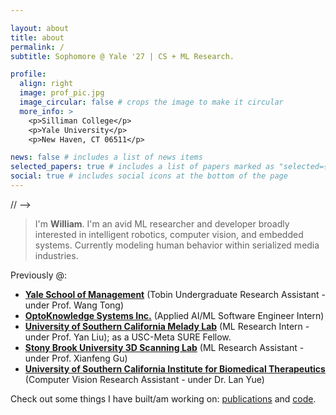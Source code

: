 ```yaml
---

layout: about
title: about
permalink: /
subtitle: Sophomore @ Yale '27 | CS + ML Research.

profile:
  align: right
  image: prof_pic.jpg
  image_circular: false # crops the image to make it circular
  more_info: >
    <p>Silliman College</p>
    <p>Yale University</p>
    <p>New Haven, CT 06511</p>

news: false # includes a list of news items
selected_papers: true # includes a list of papers marked as "selected={true}"
social: true # includes social icons at the bottom of the page
---
```


<div class="typing-container">
  <p id="typing-effect-hello"></p>
  <!-- <p id="typing-effect-intro"></p> -->
</div>

<script>
  // First typing effect for "Hello 👋!"
  const textHello = "Hello 👋!";
  const typingSpeedHello = 100; // milliseconds per character
  let iHello = 0;

  function typeWriterHello() {
    if (iHello < textHello.length) {
      document.getElementById("typing-effect-hello").textContent += textHello.charAt(iHello);
      iHello++;
      setTimeout(typeWriterHello, typingSpeedHello);
    }
  }

  document.addEventListener("DOMContentLoaded", typeWriterHello);

//   // Second typing effect with bold text
//   const textIntro =
//     "I'm **William**. I'm an avid ML researcher and developer broadly interested in intelligent robotics, computer vision, and embedded systems. Currently modeling human behavior within serialized media industries.";
//   const typingSpeedIntro = 50; // milliseconds per character
//   let iIntro = 0;
//   let bold = false;

//   function typeWriterIntro() {
//     if (iIntro < textIntro.length) {
//       const char = textIntro.charAt(iIntro);
//       const typingEffectIntro = document.getElementById("typing-effect-intro");

//       if (char === "*" && !bold) {
//         typingEffectIntro.innerHTML += "<b>";
//         bold = true;
//       } else if (char === "*" && bold) {
//         typingEffectIntro.innerHTML += "</b>";
//         bold = false;
//       } else {
//         typingEffectIntro.innerHTML += char;
//       }

//       iIntro++;
//       setTimeout(typeWriterIntro, typingSpeedIntro);
//     }
//   }

//   document.addEventListener("DOMContentLoaded", typeWriterIntro);
<!-- // </script>

// <style>
//   .typing-container {
//     font-family: Arial, sans-serif;
//     font-size: 1rem;
//     color: #333;
//     white-space: nowrap; /* Prevents line breaks during typing */
//     overflow: hidden; /* Hides text that's not fully typed */
//     border-left: 4px solid #ddd; /* Simulates block quote styling */
//     padding-left: 10px;
//   }

//   @keyframes blink-caret {
//     from,
//     to {
//       border-color: transparent;
//     }
//     50% {
//       border-color: black;
//     }
//   }
// </style> -->

> I'm **William**. I'm an avid ML researcher and developer broadly interested in intelligent robotics, computer vision, and embedded systems. Currently modeling human behavior within serialized media industries.

Previously @:
- **[Yale School of Management](https://som.yale.edu/)** (Tobin Undergraduate Research Assistant - under Prof. Wang Tong)
- **[OptoKnowledge Systems Inc.](https://oksi.ai/)** (Applied AI/ML Software Engineer Intern)
- **[University of Southern California Melady Lab](https://melady.usc.edu/)** (ML Research Intern - under Prof. Yan Liu); as a USC-Meta SURE Fellow.
- **[Stony Brook University 3D Scanning Lab](https://www3.cs.stonybrook.edu/~gu/software/holoimage/index.html)** (ML Research Assistant - under Prof. Xianfeng Gu)
- **[University of Southern California Institute for Biomedical Therapeutics](https://ibt.usc.edu/)** (Computer Vision Research Assistant - under Dr. Lan Yue)

Check out some things I have built/am working on: [publications](https://scholar.google.com/citations?user=cinjCSwAAAAJ&hl=en&authuser=1) and [code](https://github.com/williamhuang08).

